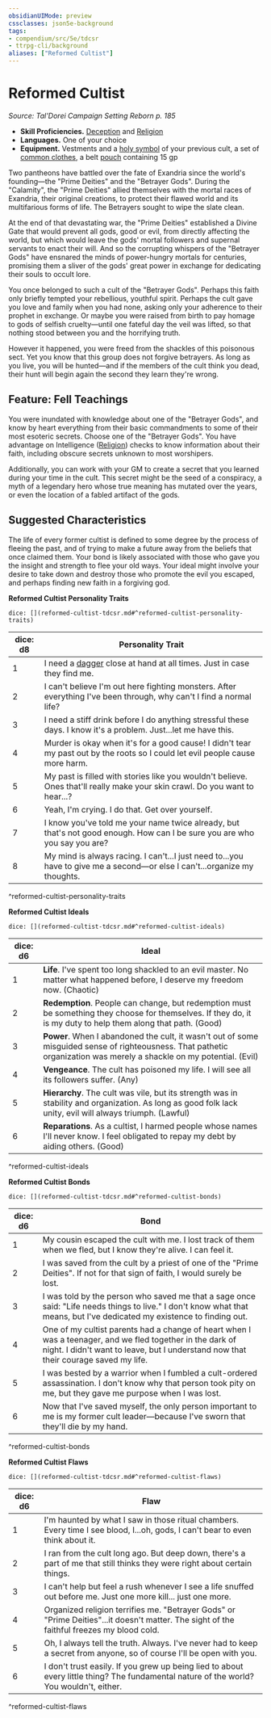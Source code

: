 ```yaml
---
obsidianUIMode: preview
cssclasses: json5e-background
tags:
- compendium/src/5e/tdcsr
- ttrpg-cli/background
aliases: ["Reformed Cultist"]
---
```

# Reformed Cultist
*Source: Tal'Dorei Campaign Setting Reborn p. 185*  

- **Skill Proficiencies.** [Deception](/3-Mechanics/CLI/rules/skills.md#Deception) and [Religion](/3-Mechanics/CLI/rules/skills.md#Religion)  
- **Languages.** One of your choice  
- **Equipment.** Vestments and a [holy symbol](/3-Mechanics/CLI/items/holy-symbol.md) of your previous cult, a set of [common clothes](/3-Mechanics/CLI/items/common-clothes.md), a belt [pouch](/3-Mechanics/CLI/items/pouch.md) containing 15 gp  

Two pantheons have battled over the fate of Exandria since the world's founding—the "Prime Deities" and the "Betrayer Gods". During the "Calamity", the "Prime Deities" allied themselves with the mortal races of Exandria, their original creations, to protect their flawed world and its multifarious forms of life. The Betrayers sought to wipe the slate clean.

At the end of that devastating war, the "Prime Deities" established a Divine Gate that would prevent all gods, good or evil, from directly affecting the world, but which would leave the gods' mortal followers and supernal servants to enact their will. And so the corrupting whispers of the "Betrayer Gods" have ensnared the minds of power-hungry mortals for centuries, promising them a sliver of the gods' great power in exchange for dedicating their souls to occult lore.

You once belonged to such a cult of the "Betrayer Gods". Perhaps this faith only briefly tempted your rebellious, youthful spirit. Perhaps the cult gave you love and family when you had none, asking only your adherence to their prophet in exchange. Or maybe you were raised from birth to pay homage to gods of selfish cruelty—until one fateful day the veil was lifted, so that nothing stood between you and the horrifying truth.

However it happened, you were freed from the shackles of this poisonous sect. Yet you know that this group does not forgive betrayers. As long as you live, you will be hunted—and if the members of the cult think you dead, their hunt will begin again the second they learn they're wrong.

## Feature: Fell Teachings

You were inundated with knowledge about one of the "Betrayer Gods", and know by heart everything from their basic commandments to some of their most esoteric secrets. Choose one of the "Betrayer Gods". You have advantage on Intelligence ([Religion](/3-Mechanics/CLI/rules/skills.md#Religion)) checks to know information about their faith, including obscure secrets unknown to most worshipers.

Additionally, you can work with your GM to create a secret that you learned during your time in the cult. This secret might be the seed of a conspiracy, a myth of a legendary hero whose true meaning has mutated over the years, or even the location of a fabled artifact of the gods.

## Suggested Characteristics

The life of every former cultist is defined to some degree by the process of fleeing the past, and of trying to make a future away from the beliefs that once claimed them. Your bond is likely associated with those who gave you the insight and strength to flee your old ways. Your ideal might involve your desire to take down and destroy those who promote the evil you escaped, and perhaps finding new faith in a forgiving god.

**Reformed Cultist Personality Traits**

`dice: [](reformed-cultist-tdcsr.md#^reformed-cultist-personality-traits)`

| dice: d8 | Personality Trait |
|----------|-------------------|
| 1 | I need a [dagger](/3-Mechanics/CLI/items/dagger.md) close at hand at all times. Just in case they find me. |
| 2 | I can't believe I'm out here fighting monsters. After everything I've been through, why can't I find a normal life? |
| 3 | I need a stiff drink before I do anything stressful these days. I know it's a problem. Just...let me have this. |
| 4 | Murder is okay when it's for a good cause! I didn't tear my past out by the roots so I could let evil people cause more harm. |
| 5 | My past is filled with stories like you wouldn't believe. Ones that'll really make your skin crawl. Do you want to hear...? |
| 6 | Yeah, I'm crying. I do that. Get over yourself. |
| 7 | I know you've told me your name twice already, but that's not good enough. How can I be sure you are who you say you are? |
| 8 | My mind is always racing. I can't...I just need to...you have to give me a second—or else I can't...organize my thoughts. |
^reformed-cultist-personality-traits

**Reformed Cultist Ideals**

`dice: [](reformed-cultist-tdcsr.md#^reformed-cultist-ideals)`

| dice: d6 | Ideal |
|----------|-------|
| 1 | **Life**. I've spent too long shackled to an evil master. No matter what happened before, I deserve my freedom now. (Chaotic) |
| 2 | **Redemption**. People can change, but redemption must be something they choose for themselves. If they do, it is my duty to help them along that path. (Good) |
| 3 | **Power**. When I abandoned the cult, it wasn't out of some misguided sense of righteousness. That pathetic organization was merely a shackle on my potential. (Evil) |
| 4 | **Vengeance**. The cult has poisoned my life. I will see all its followers suffer. (Any) |
| 5 | **Hierarchy**. The cult was vile, but its strength was in stability and organization. As long as good folk lack unity, evil will always triumph. (Lawful) |
| 6 | **Reparations**. As a cultist, I harmed people whose names I'll never know. I feel obligated to repay my debt by aiding others. (Good) |
^reformed-cultist-ideals

**Reformed Cultist Bonds**

`dice: [](reformed-cultist-tdcsr.md#^reformed-cultist-bonds)`

| dice: d6 | Bond |
|----------|------|
| 1 | My cousin escaped the cult with me. I lost track of them when we fled, but I know they're alive. I can feel it. |
| 2 | I was saved from the cult by a priest of one of the "Prime Deities". If not for that sign of faith, I would surely be lost. |
| 3 | I was told by the person who saved me that a sage once said: "Life needs things to live." I don't know what that means, but I've dedicated my existence to finding out. |
| 4 | One of my cultist parents had a change of heart when I was a teenager, and we fled together in the dark of night. I didn't want to leave, but I understand now that their courage saved my life. |
| 5 | I was bested by a warrior when I fumbled a cult-ordered assassination. I don't know why that person took pity on me, but they gave me purpose when I was lost. |
| 6 | Now that I've saved myself, the only person important to me is my former cult leader—because I've sworn that they'll die by my hand. |
^reformed-cultist-bonds

**Reformed Cultist Flaws**

`dice: [](reformed-cultist-tdcsr.md#^reformed-cultist-flaws)`

| dice: d6 | Flaw |
|----------|------|
| 1 | I'm haunted by what I saw in those ritual chambers. Every time I see blood, I...oh, gods, I can't bear to even think about it. |
| 2 | I ran from the cult long ago. But deep down, there's a part of me that still thinks they were right about certain things. |
| 3 | I can't help but feel a rush whenever I see a life snuffed out before me. Just one more kill... just one more. |
| 4 | Organized religion terrifies me. "Betrayer Gods" or "Prime Deities"...it doesn't matter. The sight of the faithful freezes my blood cold. |
| 5 | Oh, I always tell the truth. Always. I've never had to keep a secret from anyone, so of course I'll be open with you. |
| 6 | I don't trust easily. If you grew up being lied to about every little thing? The fundamental nature of the world? You wouldn't, either. |
^reformed-cultist-flaws